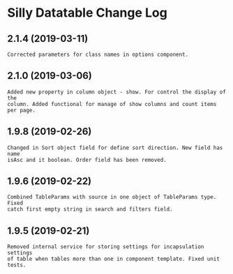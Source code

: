 # Silly Datatable Change Log

## 2.1.4 (2019-03-11)

    Corrected parameters for class names in options component.

## 2.1.0 (2019-03-06)

    Added new property in column object - show. For control the display of the
    column. Added functional for manage of show columns and count items per page.

## 1.9.8 (2019-02-26)

    Changed in Sort object field for define sort direction. New field has name
    isAsc and it boolean. Order field has been removed.

## 1.9.6 (2019-02-22)

    Combined TableParams with source in one object of TableParams type. Fixed
    catch first empty string in search and filters field.

## 1.9.5 (2019-02-21)

    Removed internal service for storing settings for incapsulation settings 
    of table when tables more than one in component template. Fixed unit tests.